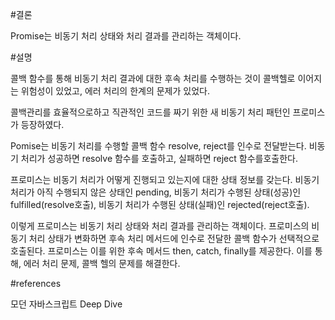 #결론

Promise는 비동기 처리 상태와 처리 결과를 관리하는 객체이다.

#설명

콜백 함수를 통해 비동기 처리 결과에 대한 후속 처리를 수행하는 것이 콜백헬로 이어지는 위험성이 있었고, 
에러 처리의 한계의 문제가 있었다.

콜백관리를 효율적으로하고 직관적인 코드를 짜기 위한 새 비동기 처리 패턴인 프로미스가 등장하였다.

Pomise는 비동기 처리를 수행할 콜백 함수 resolve, reject를 인수로 전달받는다. 
비동기 처리가 성공하면 resolve 함수를 호출하고, 실패하면 reject 함수를호출한다. 

프로미스는 비동기 처리가 어떻게 진행되고 있는지에 대한 상태 정보를 갖는다.
비동기 처리가 아직 수행되지 않은 상태인 pending, 
비동기 처리가 수행된 상태(성공)인 fulfilled(resolve호출),
비동기 처리가 수행된 상태(실패)인 rejected(reject호출).

이렇게 프로미스는 비동기 처리 상태와 처리 결과를 관리하는 객체이다. 
프로미스의 비동기 처리 상태가 변화하면 후속 처리 메서드에 인수로 전달한 콜백 함수가 선택적으로 호출된다.
프로미스는 이를 위한 후속 메서드 then, catch, finally를 제공한다.
이를 통해, 에러 처리 문제, 콜백 헬의 문제를 해결한다.

#references

모던 자바스크립트 Deep Dive
